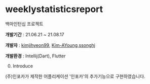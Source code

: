 # weeklystatisticsreport
백마인턴십 프로젝트

**개발기간** : 21.06.21 ~ 21.08.17

**개발자** : [kimjihyeon99](https://github.com/kimjihyeon99), [Kim-AYoung](https://github.com/Kim-AYoung),[ssonghj](https://github.com/ssonghj)

**개발환경** : Intellij(Dart), Flutter

0. Introduce

(주)인포카가 제작한 어플리케이션 '인포카'의 추가기능으로 구현하였습니다. 
